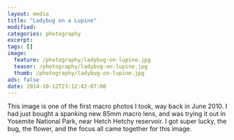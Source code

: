 ```yaml
---
layout: media
title: "Ladybug on a Lupine"
modified:
categories: photography
excerpt:
tags: []
image: 
  feature: /photography/ladybug-on-lupine.jpg
  teaser: /photography/ladybug-on-lupine.jpg
  thumb: /photography/ladybug-on-lupine.jpg
ads: false
date: 2014-10-12T23:12:42-07:00
---
```


This image is one of the first macro photos I took, way back in June 2010.  I had just bought a spanking new 85mm macro lens, and was trying it out in Yosemite National Park, near Hetch Hetchy reservoir.  I got super lucky, the bug, the flower, and the focus all came together for this image.  